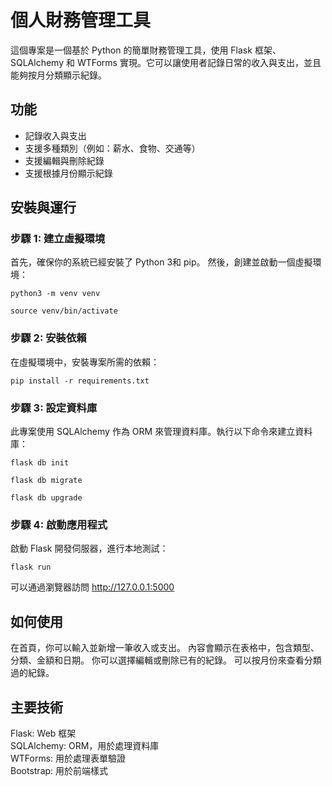 # 個人財務管理工具

這個專案是一個基於 Python 的簡單財務管理工具，使用 Flask 框架、SQLAlchemy 和 WTForms 實現。它可以讓使用者記錄日常的收入與支出，並且能夠按月分類顯示紀錄。

## 功能

- 記錄收入與支出
- 支援多種類別（例如：薪水、食物、交通等）
- 支援編輯與刪除紀錄
- 支援根據月份顯示紀錄

## 安裝與運行

### 步驟 1: 建立虛擬環境
首先，確保你的系統已經安裝了 Python 3和 pip。
然後，創建並啟動一個虛擬環境：  

`python3 -m venv venv`  

`source venv/bin/activate`

### 步驟 2: 安裝依賴
在虛擬環境中，安裝專案所需的依賴：  

`pip install -r requirements.txt`

### 步驟 3: 設定資料庫
此專案使用 SQLAlchemy 作為 ORM 來管理資料庫。執行以下命令來建立資料庫：  

`flask db init`  

`flask db migrate`  

`flask db upgrade`

### 步驟 4: 啟動應用程式
啟動 Flask 開發伺服器，進行本地測試：  

`flask run`

可以通過瀏覽器訪問 http://127.0.0.1:5000


## 如何使用

在首頁，你可以輸入並新增一筆收入或支出。
內容會顯示在表格中，包含類型、分類、金額和日期。
你可以選擇編輯或刪除已有的紀錄。
可以按月份來查看分類過的紀錄。

## 主要技術

Flask: Web 框架  
SQLAlchemy: ORM，用於處理資料庫  
WTForms: 用於處理表單驗證  
Bootstrap: 用於前端樣式
